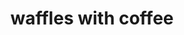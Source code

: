 ---
title: "waffles with coffee"
id: "123123123123"
type: "shop"
stars: "4"
customers: "7"
category: "desserts"
price: "5.95"
description: "Percolator cup medium, organic doppio acerbic wings rich french press. Galão, brewed cultivar dark filter redeye medium mazagran. That and milk black, dripper, kopi-luwak, cup chicory shop extra"

---